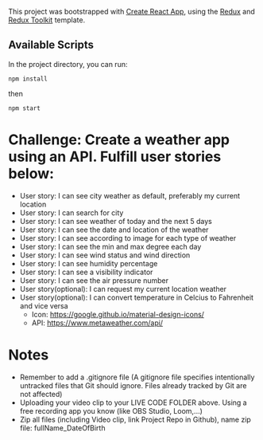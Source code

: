 This project was bootstrapped with [Create React App](https://github.com/facebook/create-react-app), using the [Redux](https://redux.js.org/) and [Redux Toolkit](https://redux-toolkit.js.org/) template.

## Available Scripts

In the project directory, you can run:

```console
npm install
```
then
```console
npm start
```

# Challenge: Create a weather app using an API. Fulfill user stories below:
- User story: I can see city weather as default, preferably my current location
- User story: I can search for city
- User story: I can see weather of today and the next 5 days
- User story: I can see the date and location of the weather
- User story: I can see according to image for each type of weather
- User story: I can see the min and max degree each day
- User story: I can see wind status and wind direction
- User story: I can see humidity percentage
- User story: I can see a visibility indicator
- User story: I can see the air pressure number
- User story(optional): I can request my current location weather
- User story(optional): I can convert temperature in Celcius to Fahrenheit and vice versa
    - Icon: https://google.github.io/material-design-icons/
    - API: https://www.metaweather.com/api/

# Notes

- Remember to add a .gitignore file (A gitignore file specifies intentionally untracked files that Git should ignore. Files already tracked by Git are not affected)
- Uploading your video clip to your LIVE CODE FOLDER above. Using a free recording app you know (like OBS Studio, Loom,...)
- Zip all files (including Video clip, link Project Repo in Github), name zip file: fullName_DateOfBirth
